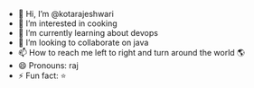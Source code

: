 - 👋 Hi, I’m @kotarajeshwari
- 👀 I’m interested in  cooking 
- 🌱 I’m currently learning about devops 
- 💞️ I’m looking to collaborate on java
- 📫 How to reach me left to right and turn around the world 🌎 
- 😄 Pronouns: raj
- ⚡ Fun fact: ⭐ 

<!---
kotarajeshwari/kotarajeshwari is a ✨ special ✨ repository because its `README.md` (this file) appears on your GitHub profile.
You can click the Preview link to take a look at your changes.
--->
